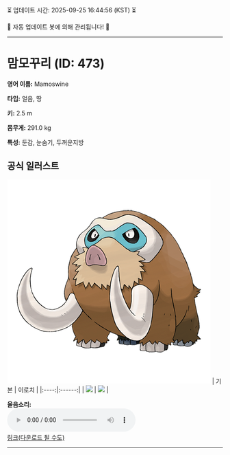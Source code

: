 
⏳ 업데이트 시간: 2025-09-25 16:44:56 (KST) ⏳

🤖 자동 업데이트 봇에 의해 관리됩니다! 🤖

---

# 맘모꾸리 (ID: 473)
**영어 이름:** Mamoswine

**타입:** 얼음, 땅

**키:** 2.5 m

**몸무게:** 291.0 kg

**특성:** 둔감, 눈숨기, 두꺼운지방

## 공식 일러스트
![](https://raw.githubusercontent.com/PokeAPI/sprites/master/sprites/pokemon/other/official-artwork/473.png)
| 기본 | 이로치 |
|:----:|:------:|
| <img src="http://play.pokemonshowdown.com/sprites/ani/mamoswine.gif" width="200"> | <img src="http://play.pokemonshowdown.com/sprites/ani-shiny/mamoswine.gif" width="200"> |

**울음소리:**<br><audio controls src="https://raw.githubusercontent.com/PokeAPI/cries/main/cries/pokemon/latest/473.ogg"></audio><br> [링크(다운로드 될 수도)](https://raw.githubusercontent.com/PokeAPI/cries/main/cries/pokemon/latest/473.ogg)


---

